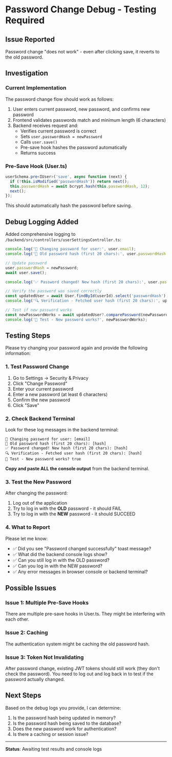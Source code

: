 # Password Change Debug - Testing Required

## Issue Reported
Password change "does not work" - even after clicking save, it reverts to the old password.

## Investigation

### Current Implementation
The password change flow should work as follows:

1. User enters current password, new password, and confirms new password
2. Frontend validates passwords match and minimum length (6 characters)
3. Backend receives request and:
   - Verifies current password is correct
   - Sets `user.passwordHash = newPassword`
   - Calls `user.save()`
   - Pre-save hook hashes the password automatically
   - Returns success

### Pre-Save Hook (User.ts)
```typescript
userSchema.pre<IUser>('save', async function (next) {
  if (!this.isModified('passwordHash')) return next();
  this.passwordHash = await bcrypt.hash(this.passwordHash, 12);
  next();
});
```

This should automatically hash the password before saving.

## Debug Logging Added

Added comprehensive logging to `/backend/src/controllers/userSettingsController.ts`:

```typescript
console.log('🔐 Changing password for user:', user.email);
console.log('📝 Old password hash (first 20 chars):', user.passwordHash.substring(0, 20));

// Update password
user.passwordHash = newPassword;
await user.save();

console.log('✅ Password changed! New hash (first 20 chars):', user.passwordHash.substring(0, 20));

// Verify the password was saved correctly
const updatedUser = await User.findById(userId).select('passwordHash');
console.log('🔍 Verification - Fetched user hash (first 20 chars):', updatedUser?.passwordHash.substring(0, 20));

// Test if new password works
const newPasswordWorks = await updatedUser?.comparePassword(newPassword);
console.log('🧪 Test - New password works?', newPasswordWorks);
```

## Testing Steps

Please try changing your password again and provide the following information:

### 1. Test Password Change
1. Go to Settings → Security & Privacy
2. Click "Change Password"
3. Enter your current password
4. Enter a new password (at least 6 characters)
5. Confirm the new password
6. Click "Save"

### 2. Check Backend Terminal
Look for these log messages in the backend terminal:
```
🔐 Changing password for user: [email]
📝 Old password hash (first 20 chars): [hash]
✅ Password changed! New hash (first 20 chars): [hash]
🔍 Verification - Fetched user hash (first 20 chars): [hash]
🧪 Test - New password works? true
```

**Copy and paste ALL the console output** from the backend terminal.

### 3. Test the New Password
After changing the password:
1. Log out of the application
2. Try to log in with the **OLD** password - it should FAIL
3. Try to log in with the **NEW** password - it should SUCCEED

### 4. What to Report
Please let me know:
- ✅ Did you see "Password changed successfully" toast message?
- ✅ What did the backend console logs show?
- ✅ Can you still log in with the OLD password?
- ✅ Can you log in with the NEW password?
- ✅ Any error messages in browser console or backend terminal?

## Possible Issues

### Issue 1: Multiple Pre-Save Hooks
There are multiple pre-save hooks in User.ts. They might be interfering with each other.

### Issue 2: Caching
The authentication system might be caching the old password hash.

### Issue 3: Token Not Invalidating
After password change, existing JWT tokens should still work (they don't check the password). You need to log out and log back in to test if the password actually changed.

## Next Steps

Based on the debug logs you provide, I can determine:
1. Is the password hash being updated in memory?
2. Is the password hash being saved to the database?
3. Does the new password work for authentication?
4. Is there a caching or session issue?

---

**Status**: Awaiting test results and console logs
